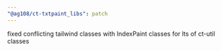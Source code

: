 ```yaml
---
"@ag108/ct-txtpaint_libs": patch
---
```


fixed conflicting tailwind classes with IndexPaint classes for lts of ct-util classes
